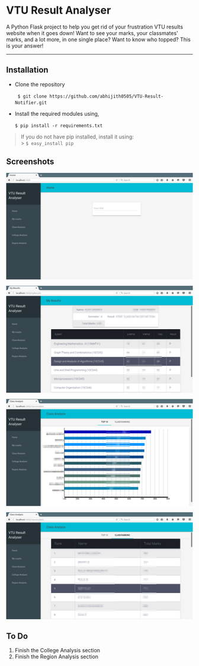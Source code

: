 VTU Result Analyser
===================


A Python Flask project to help you get rid of your frustration VTU results website when it goes down! 
Want to see your marks, your classmates' marks, and a lot more, in one single place?
Want to know who topped?
This is your answer!

----------


Installation
-------------

 - Clone the repository
 
    ` $ git clone https://github.com/abhijith0505/VTU-Result-Notifier.git`
   
 - Install the required modules using, 
 
	`$ pip install -r requirements.txt`

> If you do not have pip installed, install it using:  
	> `$ easy_install pip`


Screenshots
-------------

![    ](Screenshots/home.png)

![    ](Screenshots/myResults.png)

![    ](Screenshots/classAnalysis1.png)

![    ](Screenshots/classAnalysis2.png)

To Do
-------------

 1. Finish the College Analysis section
 2. Finish the Region Analysis section


